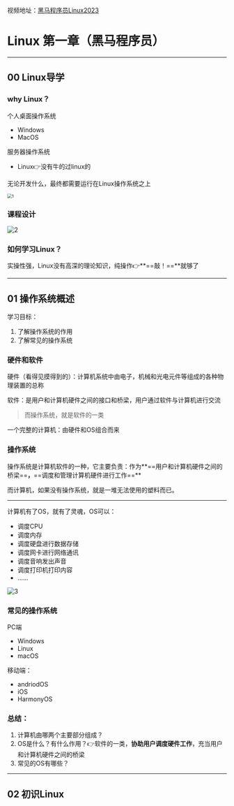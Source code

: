 视频地址：[黑马程序员Linux2023](https://www.bilibili.com/video/BV1n84y1i7td/?spm_id_from=333.999.0.0&vd_source=f111e229e8ddffc692d57d989194e313)

# Linux 第一章（黑马程序员）

---

## 00 Linux导学

### why Linux？

个人桌面操作系统

- Windows
- MacOS

服务器操作系统

- Linux👉没有牛的过linux的



无论开发什么，最终都需要运行在Linux操作系统之上

<img src="F:/lifeProject/Mylearning/Linux/heima_coder/images/1.png" alt="1" style="zoom:67%;" />



### 课程设计

![2](F:/lifeProject/Mylearning/Linux/heima_coder/images/2.png)



### 如何学习Linux？

实操性强，Linux没有高深的理论知识，纯操作👉**==敲！==**就够了

---



## 01 操作系统概述

学习目标：

1. 了解操作系统的作用
2. 了解常见的操作系统



### 硬件和软件

硬件（看得见摸得到的）：计算机系统中由电子，机械和光电元件等组成的各种物理装置的总称

软件：是用户和计算机硬件之间的接口和桥梁，用户通过软件与计算机进行交流

> 而操作系统，就是软件的一类



一个完整的计算机：由硬件和OS组合而来



### 操作系统

操作系统是计算机软件的一种，它主要负责：作为**==用户和计算机硬件之间的桥梁==**，**==调度和管理计算机硬件进行工作==**

而计算机，如果没有操作系统，就是一堆无法使用的塑料而已。

---

计算机有了OS，就有了灵魂，OS可以：

- 调度CPU
- 调度内存
- 调度硬盘进行数据存储
- 调度网卡进行网络通讯
- 调度音响发出声音
- 调度打印机打印内容
- ......

![3](F:/lifeProject/Mylearning/Linux/heima_coder/images/3.png)



### 常见的操作系统

PC端

- Windows
- Linux
- macOS

移动端：

- andriodOS
- iOS
- HarmonyOS



### 总结：

1. 计算机由哪两个主要部分组成？
2. OS是什么？有什么作用？👉软件的一类，**协助用户调度硬件工作**，充当用户和计算机硬件之间的桥梁
3. 常见的OS有哪些？

---



## 02 初识Linux
